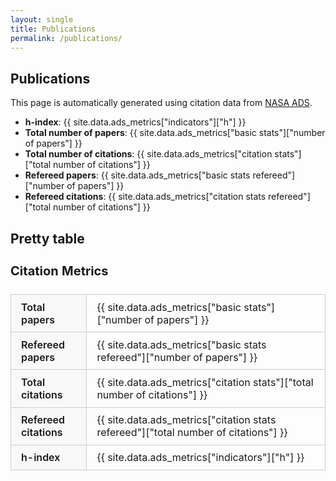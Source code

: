 ```yaml
---
layout: single
title: Publications
permalink: /publications/
---
```


## Publications

This page is automatically generated using citation data from [NASA ADS](https://ui.adsabs.harvard.edu).

- **h-index**: {{ site.data.ads_metrics["indicators"]["h"] }}
- **Total number of papers**: {{ site.data.ads_metrics["basic stats"]["number of papers"] }}
- **Total number of citations**: {{ site.data.ads_metrics["citation stats"]["total number of citations"] }}
- **Refereed papers**: {{ site.data.ads_metrics["basic stats refereed"]["number of papers"] }}
- **Refereed citations**: {{ site.data.ads_metrics["citation stats refereed"]["total number of citations"] }}

## Pretty table


<style>
  .metrics-table {
    width: 100%;
    max-width: 600px;
    margin-top: 1em;
    border-collapse: collapse;
    font-size: 1rem;
  }
  .metrics-table th,
  .metrics-table td {
    border: 1px solid #ccc;
    padding: 0.6em 1em;
    text-align: left;
  }
  .metrics-table th {
    background-color: #f8f8f8;
    font-weight: 600;
  }
  .metrics-table caption {
    text-align: left;
    font-size: 1.25em;
    font-weight: bold;
    padding: 0.5em 0;
  }
</style>

<table class="metrics-table">
  <caption>Citation Metrics</caption>
  <tbody>
    <tr>
      <th>Total papers</th>
      <td>{{ site.data.ads_metrics["basic stats"]["number of papers"] }}</td>
    </tr>
    <tr>
      <th>Refereed papers</th>
      <td>{{ site.data.ads_metrics["basic stats refereed"]["number of papers"] }}</td>
    </tr>
    <tr>
      <th>Total citations</th>
      <td>{{ site.data.ads_metrics["citation stats"]["total number of citations"] }}</td>
    </tr>
    <tr>
      <th>Refereed citations</th>
      <td>{{ site.data.ads_metrics["citation stats refereed"]["total number of citations"] }}</td>
    </tr>
    <tr>
      <th>h-index</th>
      <td>{{ site.data.ads_metrics["indicators"]["h"] }}</td>
    </tr>
  </tbody>
</table>
